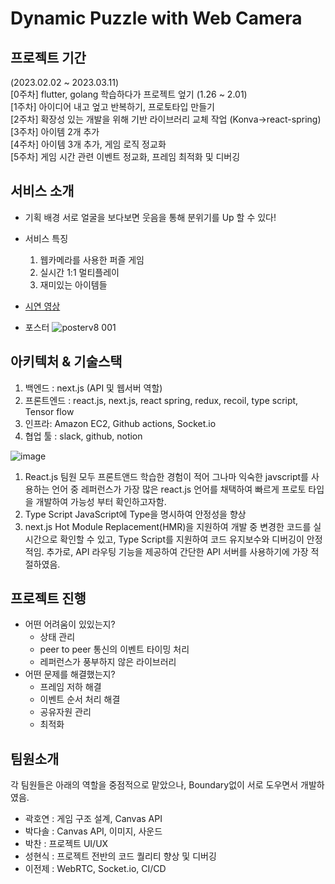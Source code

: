 # Dynamic Puzzle with Web Camera

## 프로젝트 기간 
(2023.02.02 ~ 2023.03.11)  
[0주차] flutter, golang 학습하다가 프로젝트 엎기 (1.26 ~ 2.01)  
[1주차] 아이디어 내고 엎고 반복하기, 프로토타입 만들기  
[2주차] 확장성 있는 개발을 위해 기반 라이브러리 교체 작업 (Konva->react-spring)  
[3주차] 아이템 2개 추가  
[4주차] 아이템 3개 추가, 게임 로직 정교화  
[5주차] 게임 시간 관련 이벤트 정교화, 프레임 최적화 및 디버깅  

## 서비스 소개 
- 기획 배경
  서로 얼굴을 보다보면 웃음을 통해 분위기를 Up 할 수 있다!
- 서비스 특징
  1. 웹카메라를 사용한 퍼즐 게임
  2. 실시간 1:1 멀티플레이
  3. 재미있는 아이템들

- [시연 영상](https://www.youtube.com/watch?v=sIGSSbmrrp0)
- 포스터 
![posterv8 001](https://user-images.githubusercontent.com/115034667/224616200-21e8dbe4-2962-4960-8a89-415033506dcf.png)



## 아키텍처 & 기술스택
1. 백엔드 : next.js (API 및 웹서버 역할)  
2. 프론트엔드 : react.js, next.js, react spring, redux, recoil, type script, Tensor flow  
3. 인프라: Amazon EC2, Github actions, Socket.io  
4. 협업 툴 : slack, github, notion  

![image](https://user-images.githubusercontent.com/43032391/224637846-99736ca6-7cd8-450d-8418-06d5d1cb49d0.png)

1. React.js
  팀원 모두 프론트앤드 학습한 경험이 적어 그나마 익숙한 javscript를 사용하는 언어 중 레퍼런스가 가장 많은 react.js 언어를 채택하여 빠르게 프로토 타입을 개발하여 가능성 부터 확인하고자함.
2. Type Script
  JavaScript에 Type을 명시하여 안정성을 향상
3. next.js
  Hot Module Replacement(HMR)을 지원하여 개발 중 변경한 코드를 실시간으로 확인할 수 있고, Type Script를 지원하여 코드 유지보수와 디버깅이 안정적임. 추가로, API 라우팅 기능을 제공하여 간단한 API 서버를 사용하기에 가장 적절하였음.

## 프로젝트 진행
- 어떤 어려움이 있있는지?
  - 상태 관리
  - peer to peer 통신의 이벤트 타이밍 처리
  - 레퍼런스가 풍부하지 않은 라이브러리
- 어떤 문제를 해결했는지?
  - 프레임 저하 해결
  - 이벤트 순서 처리 해결
  - 공유자원 관리
  - 최적화
  

## 팀원소개
각 팀원들은 아래의 역할을 중점적으로 맡았으나, Boundary없이 서로 도우면서 개발하였음.
- 곽호연 : 게임 구조 설계, Canvas API
- 박다솔 : Canvas API, 이미지, 사운드
- 박찬 : 프로젝트 UI/UX
- 성현식 : 프로젝트 전반의 코드 퀄리티 향상 및 디버깅
- 이전제 : WebRTC, Socket.io, CI/CD

